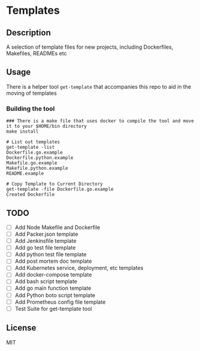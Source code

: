 # Templates

## Description

A selection of template files for new projects, including Dockerfiles, Makefiles, READMEs etc

## Usage

There is a helper tool `get-template` that accompanies this repo to aid in the moving of templates

### Building the tool

```shell
### There is a make file that uses docker to compile the tool and move it to your $HOME/bin directory
make install
```

```shell
# List out templates
get-template -list
Dockerfile.go.example
Dockerfile.python.example
Makefile.go.example
Makefile.python.example
README.example

# Copy Template to Current Directory
get-template -file Dockerfile.go.example
Created Dockerfile
```

## TODO

- [ ] Add Node Makefile and Dockerfile
- [ ] Add Packer.json template
- [ ] Add Jenkinsfile template
- [ ] Add go test file template
- [ ] Add python test file template
- [ ] Add post mortem doc template
- [ ] Add Kubernetes service, deployment, etc templates
- [ ] Add docker-compose template
- [ ] Add bash script template
- [ ] Add go main function template
- [ ] Add Python boto script template
- [ ] Add Prometheus config file template
- [ ] Test Suite for get-template tool

## License

MIT
